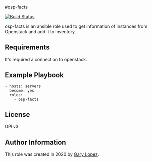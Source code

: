 #osp-facts

[![Build Status](https://travis-ci.org/joemccann/dillinger.svg?branch=master)](https://travis-ci.org/joemccann/dillinger)

osp-facts is an ansible role used to get information of instances from Openstack and add it to inventory.

Requirements
------------
It's required a connection to openstack.

Example Playbook
----------------
    - hosts: servers
	  become: yes
      roles:
        - osp-facts

License
-------
GPLv3

Author Information
------------------
This role was created in 2020 by [Gary López](https://github.com/gglm92 "Gary López").
